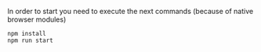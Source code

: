 In order to start you need to execute the next commands (because of native browser modules) 

```
npm install
npm run start
```